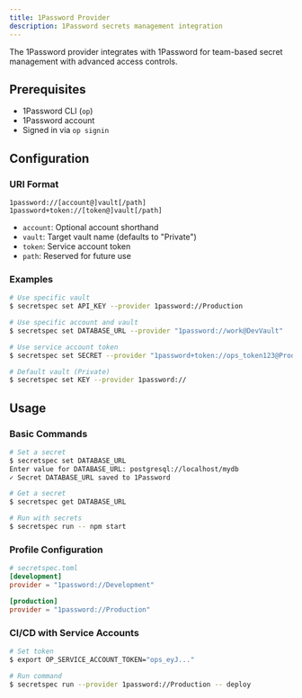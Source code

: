 ```yaml
---
title: 1Password Provider
description: 1Password secrets management integration
---
```


The 1Password provider integrates with 1Password for team-based secret management with advanced access controls.

## Prerequisites

- 1Password CLI (`op`)
- 1Password account
- Signed in via `op signin`

## Configuration

### URI Format

```
1password://[account@]vault[/path]
1password+token://[token@]vault[/path]
```

- `account`: Optional account shorthand
- `vault`: Target vault name (defaults to "Private")
- `token`: Service account token
- `path`: Reserved for future use

### Examples

```bash
# Use specific vault
$ secretspec set API_KEY --provider 1password://Production

# Use specific account and vault
$ secretspec set DATABASE_URL --provider "1password://work@DevVault"

# Use service account token
$ secretspec set SECRET --provider "1password+token://ops_token123@Production"

# Default vault (Private)
$ secretspec set KEY --provider 1password://
```

## Usage

### Basic Commands

```bash
# Set a secret
$ secretspec set DATABASE_URL
Enter value for DATABASE_URL: postgresql://localhost/mydb
✓ Secret DATABASE_URL saved to 1Password

# Get a secret
$ secretspec get DATABASE_URL

# Run with secrets
$ secretspec run -- npm start
```

### Profile Configuration

```toml
# secretspec.toml
[development]
provider = "1password://Development"

[production]
provider = "1password://Production"
```

### CI/CD with Service Accounts

```bash
# Set token
$ export OP_SERVICE_ACCOUNT_TOKEN="ops_eyJ..."

# Run command
$ secretspec run --provider 1password://Production -- deploy
```